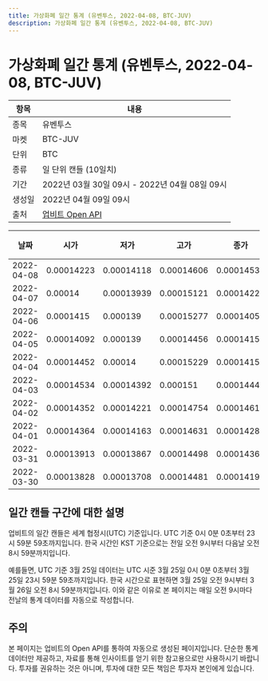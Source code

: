```yaml
---
title: 가상화폐 일간 통계 (유벤투스, 2022-04-08, BTC-JUV)
description: 가상화폐 일간 통계 (유벤투스, 2022-04-08, BTC-JUV)
---
```



가상화폐 일간 통계 (유벤투스, 2022-04-08, BTC-JUV)
===

|항목|내용|
|--|--|
|종목|유벤투스|
|마켓|BTC-JUV|
|단위|BTC|
|종류|일 단위 캔들 (10일치)|
|기간|2022년 03월 30일 09시 - 2022년 04월 08일 09시|
|생성일|2022년 04월 09일 09시|
|출처|[업비트 Open API](https://docs.upbit.com)|


|날짜|시가|저가|고가|종가|비고|
|--|--|--|--|--|--|
|2022-04-08|0.00014223|0.00014118|0.00014606|0.00014534|    |
|2022-04-07|0.00014|0.00013939|0.00015121|0.00014223|    |
|2022-04-06|0.0001415|0.000139|0.00015277|0.00014051|    |
|2022-04-05|0.00014092|0.000139|0.00014456|0.0001415|    |
|2022-04-04|0.00014452|0.00014|0.00015229|0.00014154|    |
|2022-04-03|0.00014534|0.00014392|0.000151|0.00014444|    |
|2022-04-02|0.00014352|0.00014221|0.00014754|0.00014611|    |
|2022-04-01|0.00014364|0.00014163|0.00014631|0.00014285|    |
|2022-03-31|0.00013913|0.00013867|0.00014498|0.00014365|    |
|2022-03-30|0.00013828|0.00013708|0.00014481|0.0001419|    |


일간 캔들 구간에 대한 설명
---


업비트의 일간 캔들은 세계 협정시(UTC) 기준입니다. 
UTC 기준 0시 0분 0초부터 23시 59분 59초까지입니다. 
한국 시간인 KST 기준으로는 전일 오전 9시부터 다음날 오전 8시 59분까지입니다. 


예를들면, UTC 기준 3월 25일 데이터는 UTC 시준 3월 25일 0시 0분 0초부터 3월 25일 23시 59분 59초까지입니다. 
한국 시간으로 표현하면 3월 25일 오전 9시부터 3월 26일 오전 8시 59분까지입니다. 
이와 같은 이유로 본 페이지는 매일 오전 9시마다 전날의 통계 데이터를 자동으로 작성합니다. 


주의
---


본 페이지는 업비트의 Open API를 통하여 자동으로 생성된 페이지입니다. 
단순한 통계 데이터만 제공하고, 자료를 통해 인사이트를 얻기 위한 참고용으로만 사용하시기 바랍니다. 
투자를 권유하는 것은 아니며, 투자에 대한 모든 책임은 투자자 본인에게 있습니다. 
